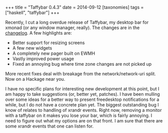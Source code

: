 +++
title = "Taffybar 0.4.3"
date = 2014-09-12
[taxonomies]
tags = ["haskell", "taffybar"]
+++

Recently, I cut a long overdue release of Taffybar, my desktop bar for xmonad (or any window manager, really).  The changes are in the [changelog](https://github.com/travitch/taffybar/blob/v0.4.3/CHANGELOG.md).  A few highlights are:

 * Better support for resizing screens
 * A few new widgets
 * A completely new pager built on EWMH
 * Vastly improved power usage
 * Fixed an annoying bug where time zone changes are not picked up

More recent fixes deal with breakage from the network/network-uri split.  Now on a Hackage near you.

I have no specific plans for interesting new development at this point, but I am happy to take suggestions (or, better yet, patches).  I have been mulling over some ideas for a better way to present freedesktop notifications for a while, but I do not have a concrete plan yet.  The biggest outstanding bug I know of relates to handling of xrandr events.  Right now, removing a monitor with a taffybar on it makes you lose your bar, which is fairly annoying.  I need to figure out what my options are on that front.  I am sure that there are some xrandr events that one can listen for.
